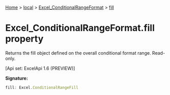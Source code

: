 [Home](./index) &gt; [local](local.md) &gt; [Excel\_ConditionalRangeFormat](local.excel_conditionalrangeformat.md) &gt; [fill](local.excel_conditionalrangeformat.fill.md)

# Excel\_ConditionalRangeFormat.fill property

Returns the fill object defined on the overall conditional format range. Read-only. 

 \[Api set: ExcelApi 1.6 (PREVIEW)\]

**Signature:**
```javascript
fill: Excel.ConditionalRangeFill
```
